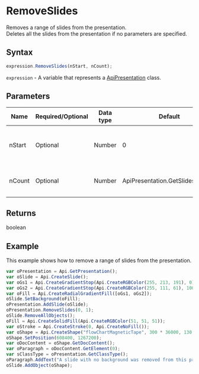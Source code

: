 # RemoveSlides

Removes a range of slides from the presentation.\
Deletes all the slides from the presentation if no parameters are specified.

## Syntax

```javascript
expression.RemoveSlides(nStart, nCount);
```

`expression` - A variable that represents a [ApiPresentation](../ApiPresentation.md) class.

## Parameters

| **Name** | **Required/Optional** | **Data type** | **Default** | **Description** |
| ------------- | ------------- | ------------- | ------------- | ------------- |
| nStart | Optional | Number | 0 | The starting position for the deletion range. |
| nCount | Optional | Number | ApiPresentation.GetSlidesCount() | The number of slides to delete. |

## Returns

boolean

## Example

This example shows how to remove a range of slides from the presentation.

```javascript editor-
var oPresentation = Api.GetPresentation();
var oSlide = Api.CreateSlide();
var oGs1 = Api.CreateGradientStop(Api.CreateRGBColor(255, 213, 191), 0);
var oGs2 = Api.CreateGradientStop(Api.CreateRGBColor(255, 111, 61), 100000);
var oFill = Api.CreateRadialGradientFill([oGs1, oGs2]);
oSlide.SetBackground(oFill);
oPresentation.AddSlide(oSlide);
oPresentation.RemoveSlides(0, 1);
oSlide.RemoveAllObjects();
oFill = Api.CreateSolidFill(Api.CreateRGBColor(51, 51, 51));
var oStroke = Api.CreateStroke(0, Api.CreateNoFill());
var oShape = Api.CreateShape("flowChartMagneticTape", 300 * 36000, 130 * 36000, oFill, oStroke);
oShape.SetPosition(608400, 1267200);
var oDocContent = oShape.GetDocContent();
var oParagraph = oDocContent.GetElement(0);
var sClassType = oPresentation.GetClassType();
oParagraph.AddText("A slide with no background was removed from this presentation.");
oSlide.AddObject(oShape);
```
